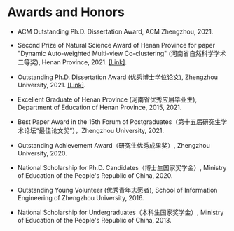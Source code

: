 # Awards and Honors

<ul>
<p style="margin-top: 8px;"><li>ACM Outstanding Ph.D. Dissertation Award, ACM Zhengzhou, 2021. </li></p> 
  
<p style="margin-top: 8px;"><li>Second Prize of Natural Science Award of Henan Province for paper "Dynamic Auto-weighted Multi-view Co-clustering" (河南省自然科学学术二等奖), Henan Province, 2021. <a href = "https://hrss.henan.gov.cn/2021/12-20/2368125.html">[Link]</a>.</li></p>

<p style="margin-top: 8px;"><li>Outstanding Ph.D. Dissertation Award (优秀博士学位论文), Zhengzhou University, 2021. <a href = "http://gs.zzu.edu.cn/info/1048/11414.htm">[Link]</a>.</li></p>
  
<p style="margin-top: 8px;"><li>Excellent Graduate of Henan Province (河南省优秀应届毕业生), Department of Education of Henan Province, 2015, 2021. </li></p>  

<p style="margin-top: 8px;"><li>Best Paper Award in the 15th Forum of Postgraduates（第十五届研究生学术论坛“最佳论文奖”），Zhengzhou University, 2021. </li></p>
  
<p style="margin-top: 8px;"><li>Outstanding Achievement Award（研究生优秀成果奖）, Zhengzhou University, 2020. </li></p>  
  
<p style="margin-top: 8px;"><li>National Scholarship for Ph.D. Candidates（博士生国家奖学金）, Ministry of Education of the People's Republic of China, 2020. </li></p>  
  
<p style="margin-top: 8px;"><li>Outstanding Young Volunteer (优秀青年志愿者), School of Information Engineering of Zhengzhou University, 2016. </li></p>  
  
<p style="margin-top: 8px;"><li>National Scholarship for Undergraduates（本科生国家奖学金）, Ministry of Education of the People's Republic of China, 2013. </li></p> 

</ul>
